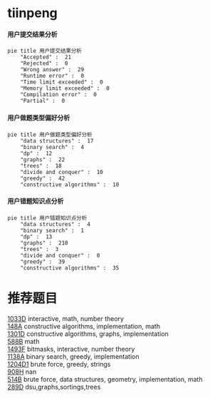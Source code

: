 # tiinpeng

<!-- tabs:start -->



#### **用户提交结果分析**

```mermaid
pie title 用户提交结果分析
    "Accepted" :  21
    "Rejected" :  0
    "Wrong answer" :  29
    "Runtime error" :  0
    "Time limit exceeded" :  0
    "Memory limit exceeded" :  0
    "Compilation error" :  0
    "Partial" :  0
```

#### **用户做题类型偏好分析**

```mermaid
pie title 用户做题类型偏好分析
    "data structures" :  17
    "binary search" :  4
    "dp" :  12
    "graphs" :  22
    "trees" :  18
    "divide and conquer" :  10
    "greedy" :  42
    "constructive algorithms" :  10
```
#### **用户错题知识点分析**

```mermaid
pie title 用户错题知识点分析
    "data structures" :  4
    "binary search" :  1
    "dp" :  13
    "graphs" :  210
    "trees" :  3
    "divide and conquer" :  0
    "greedy" :  39
    "constructive algorithms" :  35
```



<!-- tabs:end -->
# 推荐题目
[1033D](https://codeforces.com/contest/1033/problem/D)		interactive,
                        math,
                        number theory		  
[148A](https://codeforces.com/contest/148/problem/A)		constructive algorithms,
                        implementation,
                        math		  
[1301D](https://codeforces.com/contest/1301/problem/D)		constructive algorithms,
                        graphs,
                        implementation		  
[588B](https://codeforces.com/contest/588/problem/B)		math		  
[1493F](https://codeforces.com/contest/1493/problem/F)		bitmasks,
                        interactive,
                        number theory		  
[1138A](https://codeforces.com/contest/1138/problem/A)		binary search,
                        greedy,
                        implementation		  
[1204D1](https://codeforces.com/contest/1204D/problem/1)		brute force,
                        greedy,
                        strings		  
[908H](https://codeforces.com/contest/908/problem/H)		nan		  
[514B](https://codeforces.com/contest/514/problem/B)		brute force,
                        data structures,
                        geometry,
                        implementation,
                        math		  
[289D](https://codeforces.com/contest/289/problem/D)		dsu,graphs,sortings,trees		  

